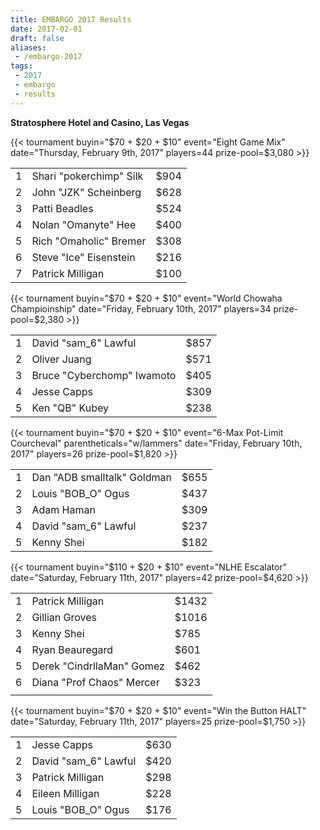 ```yaml
---
title: EMBARGO 2017 Results
date: 2017-02-01
draft: false
aliases:
 - /embargo-2017
tags:
 - 2017
 - embargo
 - results
---
```


**Stratosphere Hotel and Casino, Las Vegas**

{{< tournament
    buyin="$70 + $20 + $10"
    event="Eight Game Mix"
    date="Thursday, February 9th, 2017"
    players=44
    prize-pool=$3,080  >}}

|   |                                   |      |
|--:|-----------------------------------|------|
| 1 | Shari &quot;pokerchimp&quot; Silk | $904 |
| 2 | John &quot;JZK&quot; Scheinberg   | $628 |
| 3 | Patti Beadles                     | $524 |
| 4 | Nolan &quot;Omanyte&quot; Hee     | $400 |
| 5 | Rich &quot;Omaholic&quot; Bremer  | $308 |
| 6 | Steve &quot;Ice&quot; Eisenstein  | $216 |
| 7 | Patrick Milligan                  | $100 |

{{< tournament
    buyin="$70 + $20 + $10"
    event="World Chowaha Champioinship"
    date="Friday, February 10th, 2017"
    players=34
    prize-pool=$2,380 >}}

|   |                                      |                         |
|--:|--------------------------------------|-------------------------|
| 1 | David &quot;sam\_6&quot; Lawful      | $857                    |
| 2 | Oliver Juang                         | $571                    |
| 3 | Bruce &quot;Cyberchomp&quot; Iwamoto | $405                    |
| 4 | Jesse Capps                          | $309                    |
| 5 | Ken &quot;QB&quot; Kubey             | $238 |

{{< tournament
buyin="$70 + $20 + $10"
event="6-Max Pot-Limit Courcheval"
parentheticals="w/lammers"
date="Friday, February 10th, 2017"
players=26
prize-pool=$1,820 >}}

|   |                                       |      |
|--:|---------------------------------------|------|
| 1 | Dan &quot;ADB smalltalk&quot; Goldman | $655 |
| 2 | Louis &quot;BOB\_O&quot; Ogus         | $437 |
| 3 | Adam Haman                            | $309 |
| 4 | David &quot;sam\_6&quot; Lawful       | $237 |
| 5 | Kenny Shei                            | $182 |

{{< tournament
    buyin="$110 + $20 + $10"
    event="NLHE Escalator"
    date="Saturday, February 11th, 2017"
    players=42
    prize-pool=$4,620 >}}

|   |                                     |       |
|--:|-------------------------------------|-------|
| 1 | Patrick Milligan                    | $1432 |
| 2 | Gillian Groves                      | $1016 |
| 3 | Kenny Shei                          | $785  |
| 4 | Ryan Beauregard                     | $601  |
| 5 | Derek &quot;CindrllaMan&quot; Gomez | $462  |
| 6 | Diana &quot;Prof Chaos&quot; Mercer | $323  |
|   |                                     |       |

{{< tournament
    buyin="$70 + $20 + $10"
    event="Win the Button HALT"
    date="Saturday, February 11th, 2017"
    players=25
    prize-pool=$1,750 >}}

|   |                                 |      |
|--:|---------------------------------|------|
| 1 | Jesse Capps                     | $630 |
| 2 | David &quot;sam\_6&quot; Lawful | $420 |
| 3 | Patrick Milligan                | $298 |
| 4 | Eileen Milligan                 | $228 |
| 5 | Louis &quot;BOB\_O&quot; Ogus   | $176 |
